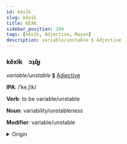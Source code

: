 ```yaml
---
id: kêxîk
slug: kêxîk
title: KÊXK
sidebar_position: 194
tags: [kêxîk, Adjective, Mayan]
description: variable/unstable § Adjective
---
```


### kêxîk&emsp;<span kind="abugida">ɔʇɋ̑ɟ</span>

*variable/unstable* **§** [Adjective](../../tags/Adjective)

**IPA**: /ˈke.ʃik/

**Verb**: to be variable/unstable

**Noun**: variability/unstableness

**Modifier**: variable/unstable

<details>
    <summary>Origin</summary>
    Yucatec kʼexik /kʼeʃik/<br/>
    <em>Mayan Language Family</em>
</details>